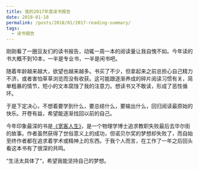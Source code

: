 ```yaml
---
title: 我的2017年度读书报告
date: 2018-01-18
permalink: /posts/2018/01/2017-reading-summary/
tags: 
  - 读书报告
---
```


刚刚看了一圈豆友们的读书报告，动辄一周一本的阅读量让我自愧不如。今年读的书大概不到10本，一半是专业书，一半是闲书吧。

随着年龄越来越大，欲望也越来越多。书买了不少，但拿起来之前总担心自己精力不济，或者害怕草草浏览而没有收获。这可能跟逐渐养成的碎片阅读习惯有关，简单粗暴的情节，短小的文本腐蚀了我的注意力。想读书又不敢读，形成了恶性循环。

于是下定决心，不想着要学到什么，要总结什么，要输出什么，回归阅读最原始的快乐。开卷有益，希望能逐渐找回以前的自己。

今年印象最深的书是[《宽客人生》](https://book.douban.com/subject/2139493/)，是一个物理学博士追求教职失败最后去华尔街的故事。作者虽然获得了世俗意义上的成功，但诺贝尔奖的梦想却失败了，而自始至终作者都在追求着学术或精神上的东西。于我个人而言，在工作了一年之后回头看这本书有了很深的共鸣。

“生活太具体了“，希望我能坚持自己的梦想。
